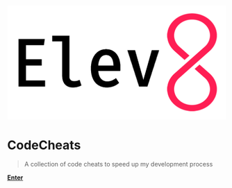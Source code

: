 ![](_media/logo.png)

# **CodeCheats**

> A collection of code cheats to speed up my development process

[**Enter**](#jonathan39s-coding-cheat-sheets)
